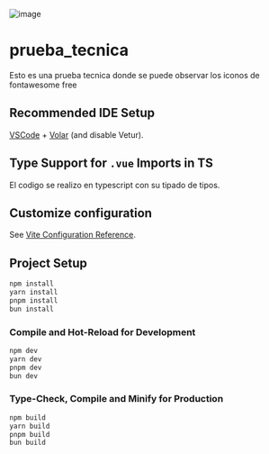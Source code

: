 ![image](https://github.com/Akbal-21/prueba_de_Porth/assets/69124578/ae7dd04d-53eb-4602-b7d9-3b8f2bdf699c)

# prueba_tecnica

Esto es una prueba tecnica donde se puede observar los iconos de fontawesome free

## Recommended IDE Setup

[VSCode](https://code.visualstudio.com/) + [Volar](https://marketplace.visualstudio.com/items?itemName=Vue.volar) (and disable Vetur).

## Type Support for `.vue` Imports in TS

El codigo se realizo en typescript con su tipado de tipos.

## Customize configuration

See [Vite Configuration Reference](https://vitejs.dev/config/).

## Project Setup

```sh
npm install
yarn install
pnpm install
bun install
```

### Compile and Hot-Reload for Development

```sh
npm dev
yarn dev
pnpm dev
bun dev
```

### Type-Check, Compile and Minify for Production

```sh
npm build
yarn build
pnpm build
bun build
```
